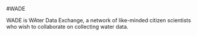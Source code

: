 #WADE

WADE is WAter Data Exchange, a network of like-minded citizen scientists who wish to collaborate on collecting water data.
